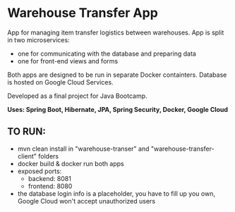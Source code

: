 # Warehouse Transfer App

App for managing item transfer logistics between warehouses. App is split in two microservices:
  - one for communicating with the database and preparing data
  - one for front-end views and forms
 
Both apps are designed to be run in separate Docker containters. Database is hosted on Google Cloud Services.

Developed as a final project for Java Bootcamp. 

**Uses: Spring Boot, Hibernate, JPA, Spring Security, Docker, Google Cloud**

## **TO RUN**:
 - mvn clean install in "warehouse-transer" and "warehouse-transfer-client" folders
 - docker build & docker run both apps
 - exposed ports: 
    - backend: 8081
    - frontend: 8080
 - the database login info is a placeholder, you have to fill up you own, Google Cloud won't accept unauthorized users
